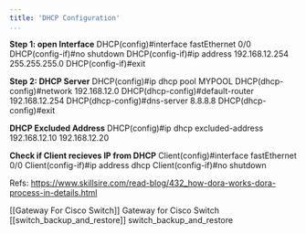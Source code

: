 ```yaml
---
title: 'DHCP Configuration'
...
```


**Step 1: open Interface**
DHCP(config)#interface fastEthernet 0/0
DHCP(config-if)#no shutdown
DHCP(config-if)#ip address 192.168.12.254 255.255.255.0
DHCP(config-if)#exit

**Step 2: DHCP Server**
DHCP(config)#ip dhcp pool MYPOOL
DHCP(dhcp-config)#network 192.168.12.0
DHCP(dhcp-config)#default-router 192.168.12.254
DHCP(dhcp-config)#dns-server 8.8.8.8
DHCP(dhcp-config)#exit

**DHCP Excluded Address**
DHCP(config)#ip dhcp excluded-address 192.168.12.10 192.168.12.20

**Check if Client recieves IP from DHCP**
Client(config)#interface fastEthernet 0/0
Client(config-if)#ip address dhcp
Client(config-if)#no shutdown


Refs: https://www.skillsire.com/read-blog/432_how-dora-works-dora-process-in-details.html


[[Gateway For Cisco Switch]] Gateway for Cisco Switch
[[switch_backup_and_restore]] switch_backup_and_restore